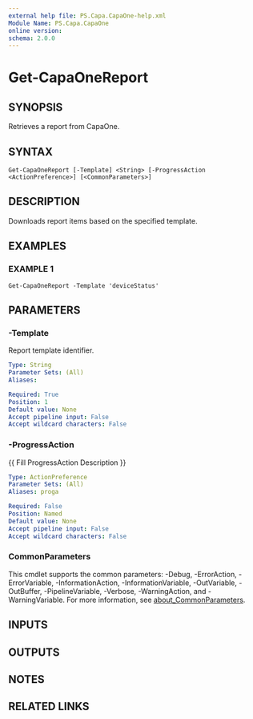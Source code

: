 ```yaml
---
external help file: PS.Capa.CapaOne-help.xml
Module Name: PS.Capa.CapaOne
online version:
schema: 2.0.0
---
```


# Get-CapaOneReport

## SYNOPSIS
Retrieves a report from CapaOne.

## SYNTAX

```
Get-CapaOneReport [-Template] <String> [-ProgressAction <ActionPreference>] [<CommonParameters>]
```

## DESCRIPTION
Downloads report items based on the specified template.

## EXAMPLES

### EXAMPLE 1
```
Get-CapaOneReport -Template 'deviceStatus'
```

## PARAMETERS

### -Template
Report template identifier.

```yaml
Type: String
Parameter Sets: (All)
Aliases:

Required: True
Position: 1
Default value: None
Accept pipeline input: False
Accept wildcard characters: False
```

### -ProgressAction
{{ Fill ProgressAction Description }}

```yaml
Type: ActionPreference
Parameter Sets: (All)
Aliases: proga

Required: False
Position: Named
Default value: None
Accept pipeline input: False
Accept wildcard characters: False
```

### CommonParameters
This cmdlet supports the common parameters: -Debug, -ErrorAction, -ErrorVariable, -InformationAction, -InformationVariable, -OutVariable, -OutBuffer, -PipelineVariable, -Verbose, -WarningAction, and -WarningVariable. For more information, see [about_CommonParameters](http://go.microsoft.com/fwlink/?LinkID=113216).

## INPUTS

## OUTPUTS

## NOTES

## RELATED LINKS

